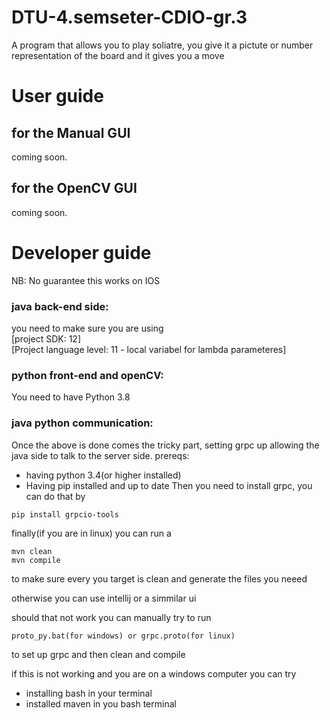 # DTU-4.semseter-CDIO-gr.3
A program that allows you to play soliatre, you give it a pictute or number representation of the board and it gives you a move

# User guide 
## for the Manual GUI
coming soon.

## for the OpenCV GUI
coming soon.


# Developer guide
NB: No guarantee this works on IOS
### java back-end side:
you need to make sure you are using       
[project SDK: 12]     
[Project language level: 11 - local variabel for lambda parameteres]

### python front-end and openCV:
You need to have Python 3.8

### java python communication:
Once the above is done comes the tricky part, setting grpc up allowing the java side to talk to the server side.
prereqs:
- having python 3.4(or higher installed)
- Having pip installed and up to date
Then you need to install grpc, you can do that by
```
pip install grpcio-tools
```
finally(if you are in linux) you can run a
```
mvn clean
mvn compile
```
to make sure every you target is clean and generate the files you neeed 

otherwise you can use intellij or a simmilar ui

should that not work you can manually try to run
```
proto_py.bat(for windows) or grpc.proto(for linux)
```
to set up grpc and then clean and compile

if this is not working and you are on a windows computer you can try
- installing bash in your terminal
- installed maven in you bash terminal

